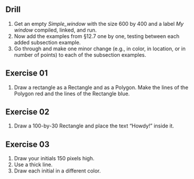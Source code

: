 ## Drill
1. Get an empty *Simple_window* with the size 600 by 400 and a label *My window* compiled, linked, and run.
1. Now add the examples from §12.7 one by one, testing between each added subsection example.
1. Go through and make one minor change (e.g., in color, in location, or in number of points) to each of the subsection examples.

## Exercise 01
1. Draw a rectangle as a Rectangle and as a Polygon. Make the lines of the Polygon red and the lines of the Rectangle blue.

## Exercise 02
1. Draw a 100-by-30 Rectangle and place the text “Howdy!” inside it.

## Exercise 03
1. Draw your initials 150 pixels high. 
1. Use a thick line. 
1. Draw each initial in a different color.